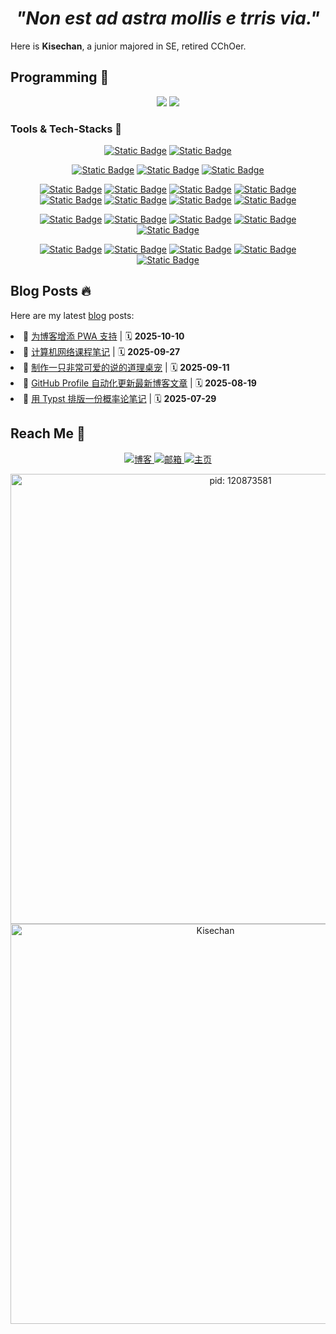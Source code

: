<h1 align="center"><i>"Non est ad astra mollis e trris via."</i></h1>

Here is **Kisechan**, a junior majored in SE, retired CChOer.

## Programming :speech_balloon:

<!-- <div align="center">
  <img src="https://github-readme-activity-graph.vercel.app/graph?username=Kisechan&theme=minimal">
</div> -->

<div align="center">
  <img src="https://github-readme-stats.vercel.app/api?username=Kisechan&hide=contribs&count_private=true&show_icons=true&line_height=24&hide_border=true">
  <img src="https://github-readme-stats.vercel.app/api/top-langs/?username=kisechan&hide=html,css&exclude_repo=kisechan.github.io,kisechan,blog-source&layout=compact&hide_border=true">
</div>

### Tools & Tech-Stacks :movie_camera:

<div align="center">

<!-- OS -->

[![Static Badge](https://img.shields.io/badge/Ubuntu-%23E95420?style=flat-square&logo=ubuntu&logoColor=white)](https://ubuntu.com/)
[![Static Badge](https://img.shields.io/badge/Windows-%230854C1?style=flat-square&logoColor=white)](https://www.microsoft.com/zh-cn/windows/)

<!-- LaTeX, Typst and Markdown -->

[![Static Badge](https://img.shields.io/badge/LaTeX-%23008080?style=flat-square&logo=latex&logoColor=white)](https://www.latex-project.org/)
[![Static Badge](https://img.shields.io/badge/Typst-%23239DAD?style=flat-square&logo=typst&logoColor=white)](https://typst.app/)
[![Static Badge](https://img.shields.io/badge/Markdown-%23000000?style=flat-square&logo=markdown&logoColor=white)](https://en.wikipedia.org/wiki/Markdown)

<!-- Programming Languages -->

[![Static Badge](https://img.shields.io/badge/C-%23A8B9CC?style=flat-square&logo=c&logoColor=white)](https://www.c-language.org/)
[![Static Badge](https://img.shields.io/badge/C%2B%2B-%2300599C?style=flat-square&logo=cplusplus&logoColor=white)](https://cplusplus.com/)
[![Static Badge](https://img.shields.io/badge/Python-%233776AB?style=flat-square&logo=python&logoColor=white)](https://www.python.org/)
[![Static Badge](https://img.shields.io/badge/Go-%2300ADD8?style=flat-square&logo=go&logoColor=white)](https://go.dev/)
[![Static Badge](https://img.shields.io/badge/HTML5-%23E34F26?style=flat-square&logo=html5&logoColor=white)](https://www.w3.org/TR/2011/WD-html5-20110405/index.html)
[![Static Badge](https://img.shields.io/badge/CSS-%23663399?style=flat-square&logo=css&logoColor=white)](https://www.w3.org/Style/CSS/Overview.en.html)
[![Static Badge](https://img.shields.io/badge/JavaScript-%23F7DF1E?style=flat-square&logo=javascript&logoColor=white)](https://www.javascript.com/)
[![Static Badge](https://img.shields.io/badge/TypeScript-%233178C6?style=flat-square&logo=typescript&logoColor=white)](https://www.typescriptlang.org/)

<!-- Frames -->

[![Static Badge](https://img.shields.io/badge/Vue.js-%234FC08D?style=flat-square&logo=vuedotjs&logoColor=white)](https://vuejs.org/)
[![Static Badge](https://img.shields.io/badge/Vite-%23646CFF?style=flat-square&logo=vite&logoColor=white)](https://cn.vite.dev/)
[![Static Badge](https://img.shields.io/badge/Node.js-%235FA04E?style=flat-square&logo=nodedotjs&logoColor=white)](https://nodejs.org/zh-cn)
[![Static Badge](https://img.shields.io/badge/Electron-%2347848F?style=flat-square&logo=electron&logoColor=white)](https://www.electronjs.org/zh/)
[![Static Badge](https://img.shields.io/badge/Hexo-%230E83CD?style=flat-square&logo=hexo&logoColor=white)](https://hexo.io/zh-cn/)

[![Static Badge](https://img.shields.io/badge/PyTorch-%23EE4C2C?style=flat-square&logo=pytorch&logoColor=white)](https://pytorch.org/)
[![Static Badge](https://img.shields.io/badge/Anaconda-%2344A833?style=flat-square&logo=anaconda&logoColor=white)](https://www.anaconda.com/)
[![Static Badge](https://img.shields.io/badge/MySQL-%234479A1?style=flat-square&logo=mysql&logoColor=white)](https://www.mysql.com/)
[![Static Badge](https://img.shields.io/badge/SQLite-%23003B57?style=flat-square&logo=sqlite&logoColor=white)](https://sqlite.org/)
[![Static Badge](https://img.shields.io/badge/Redis-%23FF4438?style=flat-square&logo=redis&logoColor=white)](https://redis.io/)

</div>

## Blog Posts :fire:

Here are my latest [blog](https://blog.kisechan.space/) posts:

<!-- BLOG-POST-LIST:START --><li> 💎 <a href="https://blog.kisechan.space/2025/site-pwa/">为博客增添 PWA 支持</a> | 🗓 <b>2025-10-10</b> </li>
<li> 🎀 <a href="https://blog.kisechan.space/2025/notes-networks/">计算机网络课程笔记</a> | 🗓 <b>2025-09-27</b> </li>
<li> 🎀 <a href="https://blog.kisechan.space/2025/shuodedaoli-deskpet/">制作一只非常可爱的说的道理桌宠</a> | 🗓 <b>2025-09-11</b> </li>
<li> 🎈 <a href="https://blog.kisechan.space/2025/github-actions-blog-update/">GitHub Profile 自动化更新最新博客文章</a> | 🗓 <b>2025-08-19</b> </li>
<li> 🎁 <a href="https://blog.kisechan.space/2025/typst-ptms/">用 Typst 排版一份概率论笔记</a> | 🗓 <b>2025-07-29</b> </li>
<!-- BLOG-POST-LIST:END -->

## Reach Me :loudspeaker:

<p align="center">
  <a href="https://blog.kisechan.space/">
    <img src="https://img.shields.io/badge/Blog-%E5%8D%9A%E5%AE%A2-23FFA500?logo=rss&logoColor=%23FFA500" alt="博客"/>
  </a>
  <a href="mailto:admin@kisechan.space">
    <img src="https://img.shields.io/badge/Email-%E9%82%AE%E7%AE%B1-EA4335?logo=maildotru&logoColor=%23005FF9&labelColor=white" alt="邮箱"/>
  </a>
  <a href="https://www.kisechan.space/">
    <img src="https://img.shields.io/badge/Mainpage-%E4%B8%BB%E9%A1%B5-0A66C2?logo=codementor&logoColor=%23003648&labelColor=%235AC4EE" alt="主页"/>
  </a>
</p>

<div align="center">
  <img src="https://images.kisechan.space/github-head.png" style="width: 720px;" alt="pid: 120873581">
</div>

<div align="center">
  <img src="https://count.getloli.com/@Kisechan?name=Kisechan&theme=miku&padding=7&offset=0&align=top&scale=1&pixelated=1&darkmode=auto" style="width: 640px;" alt="Kisechan" />
</div>
